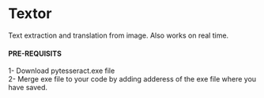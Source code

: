 # Textor
Text extraction and translation from image. Also works on real time.

<h4>PRE-REQUISITS</h4>

1- Download pytesseract.exe file<br>
2- Merge exe file to your code by adding adderess of the exe file where you have saved.
